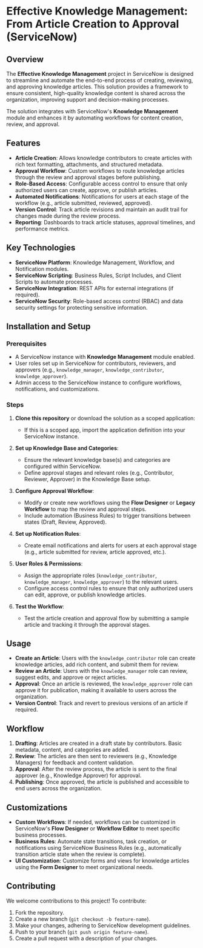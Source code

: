 # Effective Knowledge Management: From Article Creation to Approval (ServiceNow)

## Overview

The **Effective Knowledge Management** project in ServiceNow is designed to streamline and automate the end-to-end process of creating, reviewing, and approving knowledge articles. This solution provides a framework to ensure consistent, high-quality knowledge content is shared across the organization, improving support and decision-making processes.

The solution integrates with ServiceNow's **Knowledge Management** module and enhances it by automating workflows for content creation, review, and approval.

## Features

- **Article Creation**: Allows knowledge contributors to create articles with rich text formatting, attachments, and structured metadata.
- **Approval Workflow**: Custom workflows to route knowledge articles through the review and approval stages before publishing.
- **Role-Based Access**: Configurable access control to ensure that only authorized users can create, approve, or publish articles.
- **Automated Notifications**: Notifications for users at each stage of the workflow (e.g., article submitted, reviewed, approved).
- **Version Control**: Track article revisions and maintain an audit trail for changes made during the review process.
- **Reporting**: Dashboards to track article statuses, approval timelines, and performance metrics.

## Key Technologies

- **ServiceNow Platform**: Knowledge Management, Workflow, and Notification modules.
- **ServiceNow Scripting**: Business Rules, Script Includes, and Client Scripts to automate processes.
- **ServiceNow Integration**: REST APIs for external integrations (if required).
- **ServiceNow Security**: Role-based access control (RBAC) and data security settings for protecting sensitive information.
  
## Installation and Setup

### Prerequisites

- A ServiceNow instance with **Knowledge Management** module enabled.
- User roles set up in ServiceNow for contributors, reviewers, and approvers (e.g., `knowledge_manager`, `knowledge_contributor`, `knowledge_approver`).
- Admin access to the ServiceNow instance to configure workflows, notifications, and customizations.

### Steps

1. **Clone this repository** or download the solution as a scoped application:
   - If this is a scoped app, import the application definition into your ServiceNow instance.

2. **Set up Knowledge Base and Categories**:
   - Ensure the relevant knowledge base(s) and categories are configured within ServiceNow.
   - Define approval stages and relevant roles (e.g., Contributor, Reviewer, Approver) in the Knowledge Base setup.

3. **Configure Approval Workflow**:
   - Modify or create new workflows using the **Flow Designer** or **Legacy Workflow** to map the review and approval steps.
   - Include automation (Business Rules) to trigger transitions between states (Draft, Review, Approved).

4. **Set up Notification Rules**:
   - Create email notifications and alerts for users at each approval stage (e.g., article submitted for review, article approved, etc.).

5. **User Roles & Permissions**:
   - Assign the appropriate roles (`knowledge_contributor`, `knowledge_manager`, `knowledge_approver`) to the relevant users.
   - Configure access control rules to ensure that only authorized users can edit, approve, or publish knowledge articles.

6. **Test the Workflow**:
   - Test the article creation and approval flow by submitting a sample article and tracking it through the approval stages.

## Usage

- **Create an Article**: Users with the `knowledge_contributor` role can create knowledge articles, add rich content, and submit them for review.
- **Review an Article**: Users with the `knowledge_manager` role can review, suggest edits, and approve or reject articles.
- **Approval**: Once an article is reviewed, the `knowledge_approver` role can approve it for publication, making it available to users across the organization.
- **Version Control**: Track and revert to previous versions of an article if required.

## Workflow

1. **Drafting**: Articles are created in a draft state by contributors. Basic metadata, content, and categories are added.
2. **Review**: The articles are then sent to reviewers (e.g., Knowledge Managers) for feedback and content validation.
3. **Approval**: After the review process, the article is sent to the final approver (e.g., Knowledge Approver) for approval.
4. **Publishing**: Once approved, the article is published and accessible to end users across the organization.

## Customizations

- **Custom Workflows**: If needed, workflows can be customized in ServiceNow's **Flow Designer** or **Workflow Editor** to meet specific business processes.
- **Business Rules**: Automate state transitions, task creation, or notifications using ServiceNow Business Rules (e.g., automatically transition article state when the review is complete).
- **UI Customization**: Customize forms and views for knowledge articles using the **Form Designer** to meet organizational needs.

## Contributing

We welcome contributions to this project! To contribute:

1. Fork the repository.
2. Create a new branch (`git checkout -b feature-name`).
3. Make your changes, adhering to ServiceNow development guidelines.
4. Push to your branch (`git push origin feature-name`).
5. Create a pull request with a description of your changes.
